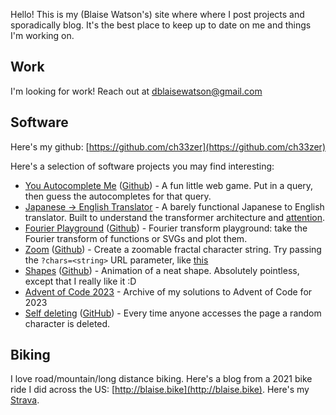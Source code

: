Hello! This is my (Blaise Watson's) site where where I post projects and sporadically blog. It's the best place to keep up to date on me and things I'm working on.

## Work

I'm looking for work! Reach out at [dblaisewatson@gmail.com](mailto:dblaisewatson@gmail.com)

## Software

Here's my github: [https://github.com/ch33zer](https://github.com/ch33zer)

Here's a selection of software projects you may find interesting:

* [You Autocomplete Me](https://autocomplete-guess.blaise.gg/) ([Github](https://github.com/ch33zer/autocomplete_guess)) - A fun little web game. Put in a query, then guess the autocompletes for that query.
* [Japanese -> English Translator](https://github.com/ch33zer/translation) - A barely functional Japanese to English translator. Built to understand the transformer architecture and [attention](https://arxiv.org/abs/1706.03762).
* [Fourier Playground](https://blaise.gg/fourier_playground/fourier.html) ([Github](https://github.com/ch33zer/fourier_playground)) - Fourier transform playground: take the Fourier transform of functions or SVGs and plot them.
* [Zoom](https://blaise.gg/zoom/index.html) ([Github](https://github.com/ch33zer/zoom)) - Create a zoomable fractal character string. Try passing the `?chars=<string>` URL parameter, like [this](https://blaise.gg/zoom/index.html?chars=金魚)
* [Shapes](https://blaise.gg/shapes/index.html) ([Github](https://github.com/ch33zer/shapes)) - Animation of a neat shape. Absolutely pointless, except that I really like it :D
* [Advent of Code 2023](https://github.com/ch33zer/aoc2023) - Archive of my solutions to Advent of Code for 2023	
* [Self deleting](self-deleting-production.self-deletion.workers.dev) ([GitHub](https://github.com/ch33zer/self-deleting)) - Every time anyone accesses the page a random character is deleted.

## Biking

I love road/mountain/long distance biking. Here's a blog from a 2021 bike ride I did across the US: [http://blaise.bike](http://blaise.bike). Here's my [Strava](https://www.strava.com/athletes/9430660).